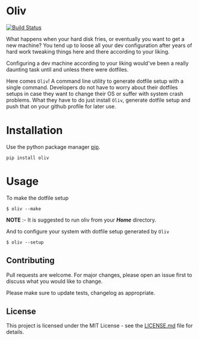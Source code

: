# Oliv

[![Build Status](https://travis-ci.org/fossdelhi/oliv.svg?branch=master)](https://travis-ci.org/fossdelhi/oliv)

What happens when your hard disk fries, or eventually you want to get a new machine? You tend up to loose all your dev configuration after years of hard work tweaking things here and there according to your liking.

Configuring a dev machine according to your liking would've been a really daunting task until and unless there were dotfiles.

Here comes `Oliv`! A command line utility to generate dotfile setup with a single command. Developers do not have to worry about their dotfiles setups in case they want to change their OS or suffer with system crash problems. What they have to do just install `Oliv`, generate dotfile setup and push that on your github profile for later use.


# Installation


Use the python package manager [pip](https://pip.pypa.io/en/stable/).


```
pip install oliv
```

# Usage

To make the dotfile setup

```
$ oliv --make
```

**NOTE**
:- It is suggested to run oliv from your **_Home_** directory.

And to configure your system with dotfile setup generated by `Oliv`

```
$ oliv --setup
```

## Contributing

Pull requests are welcome. For major changes, please open an issue first to discuss what you would like to change.

Please make sure to update tests, changelog as appropriate.


## License

This project is licensed under the MIT License - see the [LICENSE.md](https://github.com/fossdelhi/oliv/blob/master/LICENSE) file for details.
